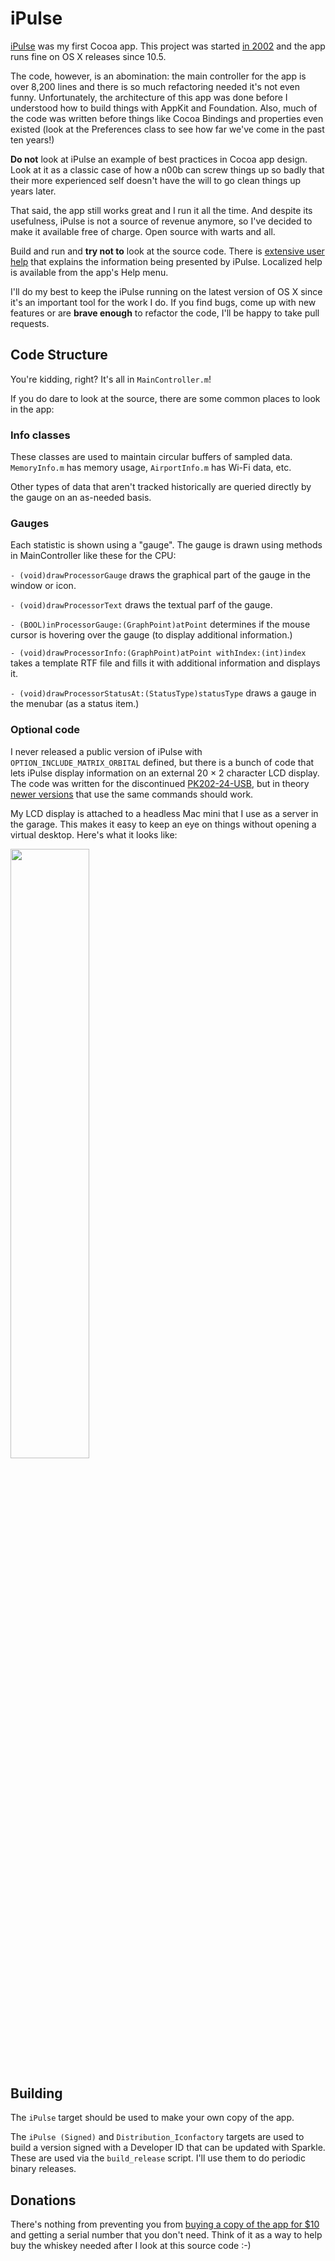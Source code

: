 # iPulse

[iPulse](http://iconfactory.com/software/ipulse) was my first Cocoa app. This project was started [in 2002](http://iconfactory.com/software/ipulse_history) and the app runs fine on OS X releases since 10.5.

The code, however, is an abomination: the main controller for the app is over 8,200 lines and there is so much refactoring needed it's not even funny. Unfortunately, the architecture of this app was done before I understood how to build things with AppKit and Foundation. Also, much of the code was written before things like Cocoa Bindings and properties even existed (look at the Preferences class to see how far we've come in the past ten years!)

**Do not** look at iPulse an example of best practices in Cocoa app design. Look at it as a classic case of how a n00b can screw things up so badly that their more experienced self doesn't have the will to go clean things up years later.

That said, the app still works great and I run it all the time. And despite its usefulness, iPulse is not a source of revenue anymore, so I've decided to make it available free of charge. Open source with warts and all.

Build and run and **try not to** look at the source code. There is [extensive user help](English.lproj/Help.html) that explains the information being presented by iPulse. Localized help is available from the app's Help menu.

I'll do my best to keep the iPulse running on the latest version of OS X since it's an important tool for the work I do. If you find bugs, come up with new features or are **brave enough** to refactor the code, I'll be happy to take pull requests.


## Code Structure

You're kidding, right? It's all in `MainController.m`!

If you do dare to look at the source, there are some common places to look in the app:


### Info classes

These classes are used to maintain circular buffers of sampled data. `MemoryInfo.m` has memory usage, `AirportInfo.m` has Wi-Fi data, etc.

Other types of data that aren't tracked historically are queried directly by the gauge on an as-needed basis.


### Gauges

Each statistic is shown using a "gauge". The gauge is drawn using methods in MainController like these for the CPU:

`- (void)drawProcessorGauge` draws the graphical part of the gauge in the window or icon.

`- (void)drawProcessorText` draws the textual parf of the gauge.

`- (BOOL)inProcessorGauge:(GraphPoint)atPoint` determines if the mouse cursor is hovering over the gauge (to display additional information.)

`- (void)drawProcessorInfo:(GraphPoint)atPoint withIndex:(int)index` takes a template RTF file and fills it with additional information and displays it.

`- (void)drawProcessorStatusAt:(StatusType)statusType` draws a gauge in the menubar (as a status item.)


### Optional code

I never released a public version of iPulse with `OPTION_INCLUDE_MATRIX_ORBITAL` defined, but there is a bunch of code that lets iPulse display information on an external 20 × 2 character LCD display. The code was written for the discontinued [PK202-24-USB](http://www.matrixorbital.ca/manuals/Legacy/PK_series/PK202-24-USB/), but in theory [newer versions](http://www.matrixorbital.com/p974/BLC2021-BL-USB/product_info.html) that use the same commands should work.

My LCD display is attached to a headless Mac mini that I use as a server in the garage. This makes it easy to keep an eye on things without opening a virtual desktop. Here's what it looks like:

<img src="iPulse-LCD.jpg" width="50%" />

## Building

The `iPulse` target should be used to make your own copy of the app.

The `iPulse (Signed)` and `Distribution_Iconfactory` targets are used to build a version signed with a Developer ID that can be updated with Sparkle. These are used via the `build_release` script. I'll use them to do periodic binary releases.

## Donations

There's nothing from preventing you from [buying a copy of the app for $10](https://iconfactory.com/store/order/ipulse) and getting a serial number that you don't need. Think of it as a way to help buy the whiskey needed after I look at this source code :-)


